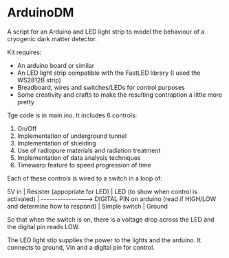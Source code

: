 # ArduinoDM
A script for an Arduino and LED light strip to model the behaviour of a cryogenic dark matter detector.

Kit requires:

* An arduino board or similar
* An LED light strip compatible with the FastLED library (I used the WS2812B strip)
* Breadboard, wires and switches/LEDs for control purposes
* Some creativity and crafts to make the resulting contraption a little more pretty

Tge code is in main.ino. It includes 6 controls:

1) On/Off
2) Implementation of underground tunnel
3) Implementation of shielding
4) Use of radiopure materials and radiation treatment
5) Implementation of data analysis techniques
6) Timewarp feature to speed progression of time

Each of these controls is wired to a switch in a loop of:

5V in
|
Resister (appopriate for LED)
|
LED (to show when control is activated)
|
----------------> DIGITAL PIN on arduino (read if HIGH/LOW and determine how to respond)
|
Simple switch
|
Ground

So that when the switch is on, there is a voltage drop across the LED and the digital pin reads LOW.

The LED light stip supplies the power to the lights and the arduino. It connects to ground, Vin and a digital pin for control.

